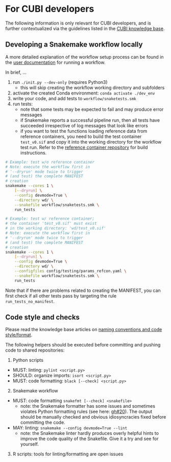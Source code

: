 # For CUBI developers

The following information is only relevant for CUBI developers,
and is further contextualized via the guidelines listed in
the [CUBI knowledge base](https://github.com/core-unit-bioinformatics/knowledge-base).

## Developing a Snakemake workflow locally

A more detailed explanation of the workflow setup process
can be found in the [user documentation](./running.md) for
running a workflow.

In brief, ...

1. run `./init.py --dev-only` (requires Python3)
    - this will skip creating the workflow working directory and subfolders
2. activate the created Conda environment: `conda activate ./dev_env`
3. write your code, and add tests to `workflow/snaketests.smk`
4. run tests:
    - note that some tests may be expected to fail and may produce error messages
    - if Snakemake reports a successful pipeline run, then all tests have succeeded
      irrespective of log messages that look like errors
    - if you want to test the functions loading reference data from reference containers,
      you need to build the test container `test_v0.sif` and copy it into the
      working directory for the workflow test run. Refer to the
      [reference container repository](https://github.com/core-unit-bioinformatics/reference-container)
      for build instructions.

```bash
# Example: test w/o reference container
# Note: execute the workflow first in
# '--dryrun' mode twice to trigger
# (and test) the complete MANIFEST
# creation
snakemake --cores 1 \
    [--dryrun] \
    --config devmode=True \
    --directory wd/ \
    --snakefile workflow/snaketests.smk \
    run_tests

# Example: test w/ reference container;
# the container 'test_v0.sif' must exist
# in the working directory: 'wd/test_v0.sif'
# Note: execute the workflow first in
# '--dryrun' mode twice to trigger
# (and test) the complete MANIFEST
# creation
snakemake --cores 1 \
    [--dryrun] \
    --config devmode=True \
    --directory wd/ \
    --configfiles config/testing/params_refcon.yaml \
    --snakefile workflow/snaketests.smk \
    run_tests
```

Note that if there are problems related to creating the
MANIFEST, you can first check if all other tests pass
by targeting the rule `run_tests_no_manifest`.

## Code style and checks

Please read the knowledge base articles on
[naming conventions and code style/format](https://github.com/core-unit-bioinformatics/knowledge-base/wiki/Naming-and-style).

The following helpers should be executed before committing and
pushing code to shared repositories:

1. Python scripts
  - MUST: linting: `pylint <script.py>`
  - SHOULD: organize imports: `isort <script.py>`
  - MUST: code formatting: `black [--check] <script.py>`
2. Snakemake workflow
  - MUST: code formatting `snakefmt [--check] <snakefile>`
    - note: the Snakemake formatter has some issues and sometimes
      violates Python formatting rules (see here:
      [gh#20](https://github.com/core-unit-bioinformatics/template-snakemake/issues/20)).
      The output should be manually checked and obvious idiosyncracies
      fixed before committing the code.
  - MAY: linting: `snakemake --config devmode=True --lint`
    - note: the Snakemake linter hardly produces overly helpful
      hints to improve the code quality of the Snakefile.
      Give it a try and see for yourself.
3. R scripts: tools for linting/formatting are open issues
